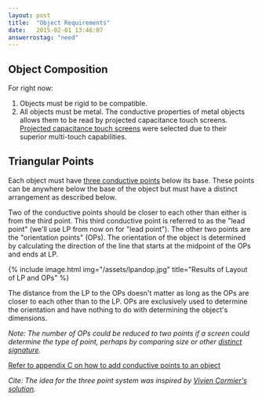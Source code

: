 ```yaml
---
layout: post
title:  "Object Requirements"
date:   2015-02-01 13:46:07
answerrostag: "need"
---
```


## Object Composition

For right now:

1. Objects must be rigid to be compatible.
2. All objects must be metal. The conductive properties of metal objects allows them to be read by projected capacitance touch screens. [Projected capacitance touch screens](http://liatris.org/2015/02/01/12/) were selected due to their superior multi-touch capabilities.

## Triangular Points

Each object must have [three conductive points](http://liatris.org/2015/02/01/14/) below its base. These points can be anywhere below the base of the object but must have a distinct arrangement as described below.

Two of the conductive points should be closer to each other than either is from the third point. This third conductive point is referred to as the "lead point" (we'll use LP from now on for "lead point").  The other two points are the "orientation points" (OPs). The orientation of the object is determined by calculating the direction of the line that starts at the midpoint of the OPs and ends at LP.

{% include image.html img="/assets/lpandop.jpg" title="Results of Layout of LP and OPs" %}

The distance from the LP to the OPs doesn't matter as long as the OPs are closer to each other than to the LP. OPs are exclusively used to determine the orientation and have nothing to do with determining the object's dimensions.

*Note: The number of OPs could be reduced to two points if a screen could determine the type of point, perhaps by comparing size or other [distinct signature](http://liatris.org/2015/02/01/11/).*

[Refer to appendix C on how to add conductive points to an object](http://liatris.org/2015/02/01/14/)

*Cite: The idea for the three point system was inspired by [Vivien Cormier's solution](https://github.com/VivienCormier/IOSTangibleDetector).*
